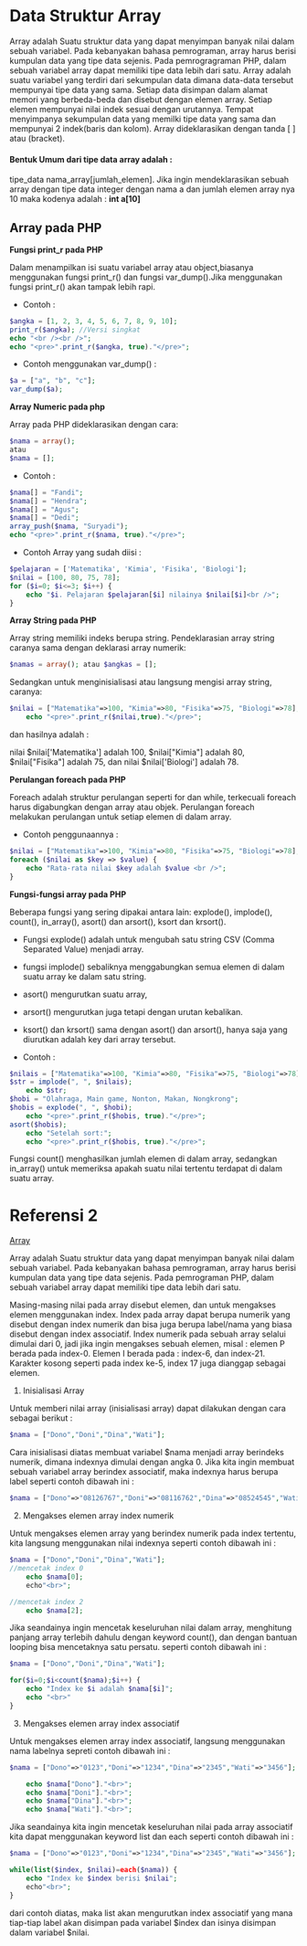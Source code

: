 # Data Struktur Array
Array adalah Suatu struktur data yang dapat menyimpan banyak nilai dalam sebuah variabel.
Pada kebanyakan bahasa pemrograman, array harus berisi kumpulan data yang tipe data sejenis. Pada pemrogragraman PHP, dalam sebuah variabel array dapat memiliki tipe data lebih dari satu. 
Array adalah suatu variabel yang terdiri dari sekumpulan data dimana data-data tersebut mempunyai tipe data yang sama. Setiap data disimpan dalam alamat memori yang berbeda-beda dan disebut dengan elemen array. Setiap elemen mempunyai nilai indek sesuai dengan urutannya. 
Tempat menyimpanya sekumpulan data yang memilki tipe data yang sama dan mempunyai 2 indek(baris dan kolom). Array dideklarasikan dengan tanda [ ] atau (bracket).
#### Bentuk Umum dari tipe data array adalah :

tipe_data nama_array[jumlah_elemen]. Jika ingin mendeklarasikan sebuah array dengan tipe data integer dengan nama a dan jumlah elemen array nya 10 maka kodenya adalah : **int a[10]**

## Array pada PHP
**Fungsi print_r pada PHP**

Dalam menampilkan isi suatu variabel array atau object,biasanya menggunakan fungsi print_r() dan fungsi var_dump().Jika menggunakan fungsi print_r() akan tampak lebih rapi.
* Contoh :
```php
$angka = [1, 2, 3, 4, 5, 6, 7, 8, 9, 10];
print_r($angka); //Versi singkat
echo "<br /><br />";
echo "<pre>".print_r($angka, true)."</pre>";
```
* Contoh menggunakan var_dump() :
```php
$a = ["a", "b", "c"];
var_dump($a);
```

**Array Numeric pada php**

Array pada PHP dideklarasikan dengan cara:
```php
$nama = array();
atau
$nama = [];
```
* Contoh : 
```php
$nama[] = "Fandi";
$nama[] = "Hendra";
$nama[] = "Agus";
$nama[] = "Dedi";
array_push($nama, "Suryadi");
echo "<pre>".print_r($nama, true)."</pre>";
```
* Contoh Array yang sudah diisi :

```php
$pelajaran = ['Matematika', 'Kimia', 'Fisika', 'Biologi'];
$nilai = [100, 80, 75, 78];
for ($i=0; $i<=3; $i++) {
    echo "$i. Pelajaran $pelajaran[$i] nilainya $nilai[$i]<br />";
}
```
**Array String pada PHP**

Array string memiliki indeks berupa string. Pendeklarasian array string caranya sama dengan deklarasi array numerik: 
```php
$namas = array(); atau $angkas = [];
```
Sedangkan untuk menginisialisasi atau langsung mengisi array string, 
caranya:

```php
$nilai = ["Matematika"=>100, "Kimia"=>80, "Fisika"=>75, "Biologi"=>78];
    echo "<pre>".print_r($nilai,true)."</pre>";
```
dan hasilnya adalah :

nilai $nilai['Matematika'] adalah 100, $nilai["Kimia"] adalah 80, $nilai["Fisika"] adalah 75, dan nilai $nilai['Biologi'] adalah 78.

**Perulangan foreach pada PHP**

Foreach adalah struktur perulangan seperti for dan while, terkecuali foreach harus digabungkan dengan array atau objek. Perulangan foreach melakukan perulangan untuk setiap elemen di dalam array.
* Contoh penggunaannya :
```php
$nilai = ["Matematika"=>100, "Kimia"=>80, "Fisika"=>75, "Biologi"=>78];
foreach ($nilai as $key => $value) {
    echo "Rata-rata nilai $key adalah $value <br />";
}
```

**Fungsi-fungsi array pada PHP**

Beberapa fungsi yang sering dipakai antara lain: explode(), implode(), count(), in_array(), asort() dan arsort(), ksort dan krsort().

* Fungsi explode() adalah untuk mengubah satu string CSV (Comma Separated Value) menjadi array. 
* fungsi implode() sebaliknya menggabungkan semua elemen di dalam suatu array ke dalam satu string. 
* asort() mengurutkan suatu array, 
* arsort() mengurutkan juga tetapi dengan urutan kebalikan. 
* ksort() dan krsort() sama dengan asort() dan arsort(), hanya saja yang diurutkan adalah key dari array tersebut.

* Contoh :

```php
$nilais = ["Matematika"=>100, "Kimia"=>80, "Fisika"=>75, "Biologi"=>78];
$str = implode(", ", $nilais);
    echo $str;
$hobi = "Olahraga, Main game, Nonton, Makan, Nongkrong";
$hobis = explode(", ", $hobi);
    echo "<pre>".print_r($hobis, true)."</pre>";
asort($hobis);
    echo "Setelah sort:";
    echo "<pre>".print_r($hobis, true)."</pre>";
```
Fungsi count() menghasilkan jumlah elemen di dalam array, sedangkan in_array() untuk memeriksa apakah suatu nilai tertentu terdapat di dalam suatu array.


# Referensi 2 
[Array](https://ilmu-detil.blogspot.co.id/2016/06/pengertian-tipe-data-array-pada-php.html)

Array adalah Suatu struktur data yang dapat menyimpan banyak nilai dalam sebuah variabel.
Pada kebanyakan bahasa pemrograman, array harus berisi kumpulan data yang tipe data sejenis. Pada pemrograman PHP, dalam sebuah variabel array dapat memiliki tipe data lebih dari satu. 

Masing-masing nilai pada array disebut elemen, dan untuk mengakses elemen menggunakan index.
Index pada array dapat berupa numerik  yang disebut dengan index numerik dan bisa juga berupa label/nama yang biasa disebut dengan index associatif.
Index numerik pada sebuah array selalui dimulai dari 0, jadi jika ingin mengakses sebuah elemen, misal : elemen P berada pada index-0. Elemen I berada pada : index-6, dan index-21. Karakter kosong seperti pada index ke-5, index 17 juga dianggap sebagai elemen.

1. Inisialisasi Array

Untuk memberi nilai array (inisialisasi array) dapat dilakukan dengan cara sebagai berikut :

```php
$nama = ["Dono","Doni","Dina","Wati"];
```
Cara inisialisasi diatas membuat variabel $nama menjadi array berindeks numerik, dimana indexnya dimulai dengan angka 0.
Jika kita ingin membuat sebuah variabel array berindex associatif, maka indexnya harus berupa label seperti contoh dibawah ini :
```php
$nama = ["Dono"=>"08126767","Doni"=>"08116762","Dina"=>"08524545","Wati"=>"08571234"];
```

2. Mengakses elemen array index numerik

Untuk mengakses elemen array yang berindex numerik pada index tertentu, kita langsung menggunakan nilai indexnya seperti contoh dibawah ini :

```php
$nama = ["Dono","Doni","Dina","Wati"];
//mencetak index 0
    echo $nama[0];
    echo"<br>";

//mencetak index 2
    echo $nama[2];
```
Jika seandainya ingin mencetak keseluruhan nilai dalam array, menghitung panjang array terlebih dahulu dengan keyword count(), dan dengan bantuan looping bisa mencetaknya satu persatu.
seperti contoh dibawah ini :
```php
$nama = ["Dono","Doni","Dina","Wati"];

for($i=0;$i<count($nama);$i++) {
    echo "Index ke $i adalah $nama[$i]";
    echo "<br>"
}
```

3. Mengakses elemen array index associatif

Untuk mengakses elemen array index associatif, langsung menggunakan nama labelnya sepreti contoh dibawah ini :

```php
$nama = ["Dono"=>"0123","Doni"=>"1234","Dina"=>"2345","Wati"=>"3456"];

    echo $nama["Dono"]."<br>";
    echo $nama["Doni"]."<br>";
    echo $nama["Dina"]."<br>";
    echo $nama["Wati"]."<br>";
``` 
Jika seandainya kita ingin mencetak keseluruhan nilai pada array associatif kita dapat menggunakan keyword list dan each seperti contoh dibawah ini :
```php
$nama = ["Dono"=>"0123","Doni"=>"1234","Dina"=>"2345","Wati"=>"3456"];

while(list($index, $nilai)=each($nama)) {
    echo "Index ke $index berisi $nilai";
    echo"<br>";
}
```
dari contoh diatas, maka list akan mengurutkan index associatif yang mana tiap-tiap label akan disimpan pada variabel $index dan isinya disimpan dalam variabel $nilai. 


